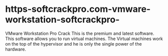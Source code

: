# https-softcrackpro.com-vmware-workstation-softcrackpro-
VMware Workstation Pro Crack  This is the premium and latest software. This software allows you to run virtual machines. The Virtual machines work on the top of the hypervisor and he is only the single power of the hardware. 
